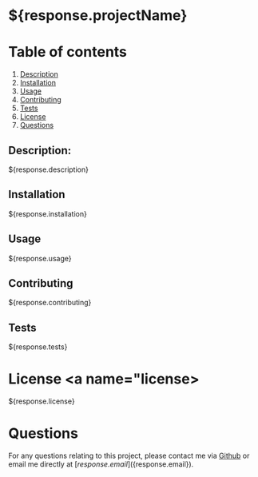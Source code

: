 # ${response.projectName}

# Table of contents
1. [Description](#description)
2. [Installation](#installation)
3. [Usage](#usage)
4. [Contributing](#contributing)
5. [Tests](#tests)
6. [License](#license)
7. [Questions](#questions)

## Description: <a name="description"></a>
${response.description}

## Installation <a name="installation"></a>
${response.installation}

## Usage <a name="usage"></a>
${response.usage}

## Contributing <a name="contributing"></a>
${response.contributing}

## Tests <a name="tests"></a>
${response.tests}

# License <a name="license></a>
${response.license}

# Questions <a name="questions">
For any questions relating to this project, please contact me via [Github](http://github.com/${response.username}) or email me directly at [${response.email}](${response.email}).